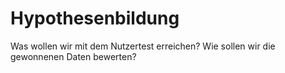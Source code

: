 # Hypothesenbildung
Was wollen wir mit dem Nutzertest erreichen? Wie sollen wir die gewonnenen Daten bewerten?

